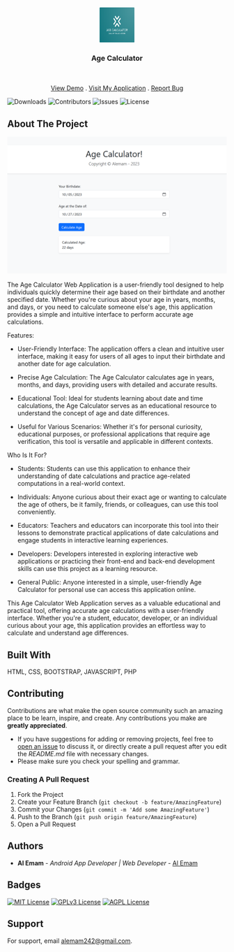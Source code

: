 <br/>
<p align="center">
  <a href="https://github.com/alemam242/Age-Calculator">
    <img src="image/brand-logo.png" alt="Logo" width="80" height="80">
  </a>

  <h3 align="center">Age Calculator</h3>

  <p align="center">
    <br/>
    <br/>
    <a href="https://www.canva.com/design/DAFyZUcVcGk/1QwrhbqVbTHup8uoq4WQow/watch?utm_content=DAFyZUcVcGk&utm_campaign=designshare&utm_medium=link&utm_source=editor">View Demo</a>
    .
    <a href="https://bit.ly/3Sg3C2x">Visit My Application</a>
    .
    <a href="https://github.com/alemam242/Age-Calculator/issues">Report Bug</a>
  </p>
</p>

![Downloads](https://img.shields.io/github/downloads/alemam242/Age-Calculator/total) ![Contributors](https://img.shields.io/github/contributors/alemam242/Age-Calculator?color=dark-green) ![Issues](https://img.shields.io/github/issues/alemam242/Age-Calculator) ![License](https://img.shields.io/github/license/alemam242/Age-Calculator) 

## About The Project

![Screen Shot](image/screenshot.PNG)

The Age Calculator Web Application is a user-friendly tool designed to help individuals quickly determine their age based on their birthdate and another specified date. Whether you're curious about your age in years, months, and days, or you need to calculate someone else's age, this application provides a simple and intuitive interface to perform accurate age calculations.

Features:

* User-Friendly Interface: The application offers a clean and intuitive user interface, making it easy for users of all ages to input their birthdate and another date for age calculation.

* Precise Age Calculation: The Age Calculator calculates age in years, months, and days, providing users with detailed and accurate results.

* Educational Tool: Ideal for students learning about date and time calculations, the Age Calculator serves as an educational resource to understand the concept of age and date differences.

* Useful for Various Scenarios: Whether it's for personal curiosity, educational purposes, or professional applications that require age verification, this tool is versatile and applicable in different contexts.

Who Is It For?

* Students: Students can use this application to enhance their understanding of date calculations and practice age-related computations in a real-world context.

* Individuals: Anyone curious about their exact age or wanting to calculate the age of others, be it family, friends, or colleagues, can use this tool conveniently.

* Educators: Teachers and educators can incorporate this tool into their lessons to demonstrate practical applications of date calculations and engage students in interactive learning experiences.

* Developers: Developers interested in exploring interactive web applications or practicing their front-end and back-end development skills can use this project as a learning resource.

* General Public: Anyone interested in a simple, user-friendly Age Calculator for personal use can access this application online.

This Age Calculator Web Application serves as a valuable educational and practical tool, offering accurate age calculations with a user-friendly interface. Whether you're a student, educator, developer, or an individual curious about your age, this application provides an effortless way to calculate and understand age differences.


## Built With

HTML, CSS, BOOTSTRAP, JAVASCRIPT, PHP

## Contributing

Contributions are what make the open source community such an amazing place to be learn, inspire, and create. Any contributions you make are **greatly appreciated**.
* If you have suggestions for adding or removing projects, feel free to [open an issue](https://github.com/alemam242/Age-Calculator/issues/new) to discuss it, or directly create a pull request after you edit the *README.md* file with necessary changes.
* Please make sure you check your spelling and grammar.

### Creating A Pull Request

1. Fork the Project
2. Create your Feature Branch (`git checkout -b feature/AmazingFeature`)
3. Commit your Changes (`git commit -m 'Add some AmazingFeature'`)
4. Push to the Branch (`git push origin feature/AmazingFeature`)
5. Open a Pull Request


## Authors

* **Al Emam** - *Android App Developer | Web Developer* - [Al Emam](https://github.com/alemam242/)

## Badges

[![MIT License](https://img.shields.io/badge/License-MIT-green.svg)](https://choosealicense.com/licenses/mit/)
[![GPLv3 License](https://img.shields.io/badge/License-GPL%20v3-yellow.svg)](https://opensource.org/licenses/)
[![AGPL License](https://img.shields.io/badge/license-AGPL-blue.svg)](http://www.gnu.org/licenses/agpl-3.0)


## Support

For support, email alemam242@gmail.com.


